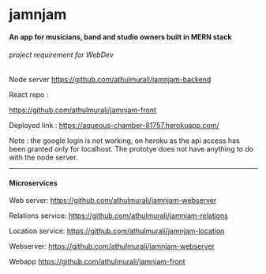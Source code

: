 # jamnjam


#### An app for musicians, band and studio owners built in MERN stack
###### project requirement for WebDev


Node server
https://github.com/athulmurali/jamnjam-backend


React repo : 

https://github.com/athulmurali/jamnjam-front

Deployed link :
https://aqueous-chamber-81757.herokuapp.com/

Note : the google login is not working, on heroku as the api access has been granted only for localhost.
The prototye does not have anything to do with the node server.


---------------


#### Microservices

Web server: https://github.com/athulmurali/jamnjam-webserver

Relations service: https://github.com/athulmurali/jamnjam-relations

Location service: https://github.com/athulmurali/jamnjam-location

Webserver: https://github.com/athulmurali/jamnjam-webserver

Webapp https://github.com/athulmurali/jamnjam-front
